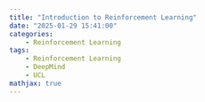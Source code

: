 ```yaml
---
title: "Introduction to Reinforcement Learning"
date: "2025-01-29 15:41:00"
categories: 
    - Reinforcement Learning
tags: 
    - Reinforcement Learning
    - DeepMind
    - UCL
mathjax: true
---
```

